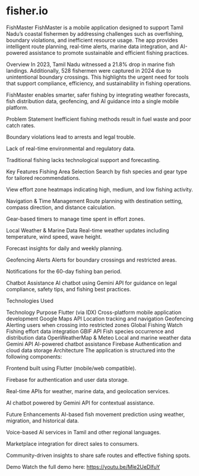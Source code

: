 # fisher.io

FishMaster
FishMaster is a mobile application designed to support Tamil Nadu’s coastal fishermen by addressing challenges such as overfishing, boundary violations, and inefficient resource usage. The app provides intelligent route planning, real-time alerts, marine data integration, and AI-powered assistance to promote sustainable and efficient fishing practices.

Overview
In 2023, Tamil Nadu witnessed a 21.8% drop in marine fish landings. Additionally, 528 fishermen were captured in 2024 due to unintentional boundary crossings. This highlights the urgent need for tools that support compliance, efficiency, and sustainability in fishing operations.

FishMaster enables smarter, safer fishing by integrating weather forecasts, fish distribution data, geofencing, and AI guidance into a single mobile platform.

Problem Statement
Inefficient fishing methods result in fuel waste and poor catch rates.

Boundary violations lead to arrests and legal trouble.

Lack of real-time environmental and regulatory data.

Traditional fishing lacks technological support and forecasting.

Key Features
Fishing Area Selection
Search by fish species and gear type for tailored recommendations.

View effort zone heatmaps indicating high, medium, and low fishing activity.

Navigation & Time Management
Route planning with destination setting, compass direction, and distance calculation.

Gear-based timers to manage time spent in effort zones.

Local Weather & Marine Data
Real-time weather updates including temperature, wind speed, wave height.

Forecast insights for daily and weekly planning.

Geofencing Alerts
Alerts for boundary crossings and restricted areas.

Notifications for the 60-day fishing ban period.

Chatbot Assistance
AI chatbot using Gemini API for guidance on legal compliance, safety tips, and fishing best practices.

Technologies Used

Technology	Purpose
Flutter (via IDX)	Cross-platform mobile application development
Google Maps API	Location tracking and navigation
Geofencing	Alerting users when crossing into restricted zones
Global Fishing Watch	Fishing effort data integration
GBIF API	Fish species occurrence and distribution data
OpenWeatherMap & Meteo	Local and marine weather data
Gemini API	AI-powered chatbot assistance
Firebase	Authentication and cloud data storage
Architecture
The application is structured into the following components:

Frontend built using Flutter (mobile/web compatible).

Firebase for authentication and user data storage.

Real-time APIs for weather, marine data, and geolocation services.

AI chatbot powered by Gemini API for contextual assistance.

Future Enhancements
AI-based fish movement prediction using weather, migration, and historical data.

Voice-based AI services in Tamil and other regional languages.

Marketplace integration for direct sales to consumers.

Community-driven insights to share safe routes and effective fishing spots.

Demo
Watch the full demo here:
https://youtu.be/Mle2UeDlfuY


